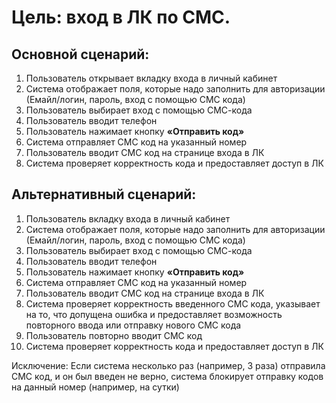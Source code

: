 # Цель: вход в ЛК по СМС.
## Основной сценарий: 
1. Пользователь открывает вкладку входа в личный кабинет
2. Система отображает поля, которые надо заполнить для авторизации (Емайл/логин, пароль, вход с помощью СМС кода) 
3. Пользователь выбирает вход с помощью СМС-кода
4. Пользователь вводит телефон
5. Пользователь нажимает кнопку **«Отправить код»**
6. Система отправляет СМС код на указанный номер
7. Пользователь вводит СМС код на странице входа в ЛК
8. Система проверяет корректность кода и предоставляет доступ в ЛК
## Альтернативный сценарий: 
1. Пользователь вкладку входа в личный кабинет
2. Система отображает поля, которые надо заполнить для авторизации (Емайл/логин, пароль, вход с помощью СМС кода) 
3. Пользователь выбирает вход с помощью СМС-кода
4. Пользователь вводит телефон
5. Пользователь нажимает кнопку **«Отправить код»**
6. Система отправляет СМС код на указанный номер
7. Пользователь вводит СМС код на странице входа в ЛК
8. Система проверяет корректность введенного СМС кода, указывает на то, что допущена ошибка и предоставляет возможность повторного ввода или отправку нового СМС кода
9. Пользователь повторно вводит СМС код
10. Система проверяет корректность кода и предоставляет доступ в ЛК

Исключение:
Если система несколько раз (например, 3 раза) отправила СМС код, и он был введен не верно, система блокирует отправку кодов на данный номер (например, на сутки)
